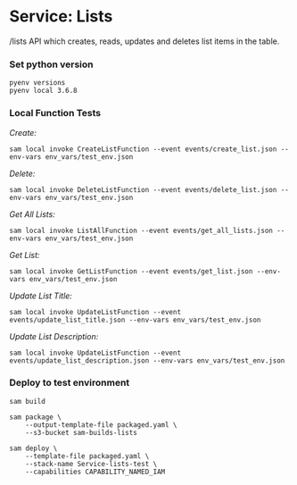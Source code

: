 # Service: Lists
/lists API which creates, reads, updates and deletes list items in the table.

### Set python version
```
pyenv versions
pyenv local 3.6.8
```

### Local Function Tests
*Create:*
```
sam local invoke CreateListFunction --event events/create_list.json --env-vars env_vars/test_env.json
```

*Delete:*
```
sam local invoke DeleteListFunction --event events/delete_list.json --env-vars env_vars/test_env.json
```

*Get All Lists:*
```
sam local invoke ListAllFunction --event events/get_all_lists.json --env-vars env_vars/test_env.json
```

*Get List:*
```
sam local invoke GetListFunction --event events/get_list.json --env-vars env_vars/test_env.json
```

*Update List Title:*
```
sam local invoke UpdateListFunction --event events/update_list_title.json --env-vars env_vars/test_env.json
```

*Update List Description:*
```
sam local invoke UpdateListFunction --event events/update_list_description.json --env-vars env_vars/test_env.json
```

### Deploy to test environment
```
sam build

sam package \
    --output-template-file packaged.yaml \
    --s3-bucket sam-builds-lists

sam deploy \
    --template-file packaged.yaml \
    --stack-name Service-lists-test \
    --capabilities CAPABILITY_NAMED_IAM
```

